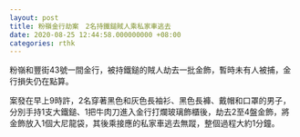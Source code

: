 ```yaml
---
layout: post
title: 粉嶺金行劫案　2名持鐵鎚賊人乘私家車逃去
date: 2020-08-25 12:44:58.000000000 +08:00
categories: rthk
---
```


粉嶺和豐街43號一間金行，被持鐵鎚的賊人劫去一批金飾，暫時未有人被捕，金行損失仍在點算。

案發在早上9時許，2名穿著黑色和灰色長袖衫、黑色長褲、戴帽和口罩的男子，分別手持1支大鐵鎚、1把牛肉刀進入金行打爛玻璃飾櫃後，劫去2至4盤金飾，將金飾放入1個大尼龍袋，其後乘接應的私家車逃去無蹤，整個過程大約1分鐘。

